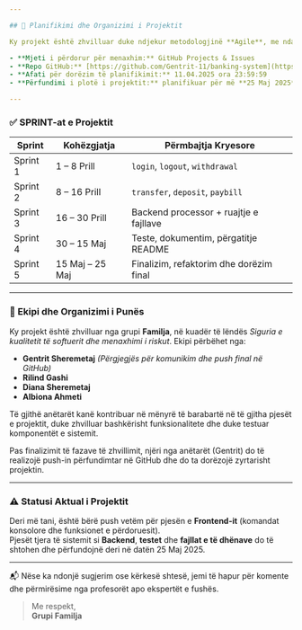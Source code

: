 ```yaml
---

## 📅 Planifikimi dhe Organizimi i Projektit

Ky projekt është zhvilluar duke ndjekur metodologjinë **Agile**, me ndarje të qartë të fazave (SPRINT-e), aktiviteteve dhe roleve për çdo anëtar të ekipit. Përdorimi i **GitHub Projects** është bërë në vend të JIRA për menaxhimin e detyrave dhe organizimin e sprint-eve.

- **Mjeti i përdorur për menaxhim:** GitHub Projects & Issues
- **Repo GitHub:** [https://github.com/Gentrit-11/banking-system](https://github.com/Gentrit-11/banking-system)
- **Afati për dorëzim të planifikimit:** 11.04.2025 ora 23:59:59
- **Përfundimi i plotë i projektit:** planifikuar për më **25 Maj 2025**

---
```


### ✅ SPRINT-at e Projektit

| Sprint     | Kohëzgjatja     | Përmbajtja Kryesore                        |
|------------|------------------|--------------------------------------------|
| Sprint 1   | 1 –  8 Prill       | `login`, `logout`, `withdrawal`           |
| Sprint 2   | 8 – 16 Prill       | `transfer`, `deposit`, `paybill`          |
| Sprint 3   | 16 – 30 Prill      | Backend processor + ruajtje e fajllave    |
| Sprint 4   | 30 – 15 Maj     | Teste, dokumentim, përgatitje README       |
| Sprint 5   | 15 Maj – 25 Maj | Finalizim, refaktorim dhe dorëzim final   |

---

### 👥 Ekipi dhe Organizimi i Punës

Ky projekt është zhvilluar nga grupi **Familja**, në kuadër të lëndës *Siguria e kualitetit të softuerit dhe menaxhimi i riskut*. Ekipi përbëhet nga:

- **Gentrit Sheremetaj** *(Përgjegjës për komunikim dhe push final në GitHub)*
- **Rilind Gashi**
- **Diana Sheremetaj**
- **Albiona Ahmeti**

Të gjithë anëtarët kanë kontribuar në mënyrë të barabartë në të gjitha pjesët e projektit, duke zhvilluar bashkërisht funksionalitete dhe duke testuar komponentët e sistemit.

Pas finalizimit të fazave të zhvillimit, njëri nga anëtarët (Gentrit) do të realizojë push-in përfundimtar në GitHub dhe do ta dorëzojë zyrtarisht projektin.

---

### ⚠️ Statusi Aktual i Projektit

Deri më tani, është bërë push vetëm për pjesën e **Frontend-it** (komandat konsolore dhe funksionet e përdoruesit).  
Pjesët tjera të sistemit si **Backend**, **testet** dhe **fajllat e të dhënave** do të shtohen dhe përfundojnë deri në datën 25 Maj 2025.

---

📬 Nëse ka ndonjë sugjerim ose kërkesë shtesë, jemi të hapur për komente dhe përmirësime nga profesorët apo ekspertët e fushës.

> Me respekt,  
> **Grupi Familja**
